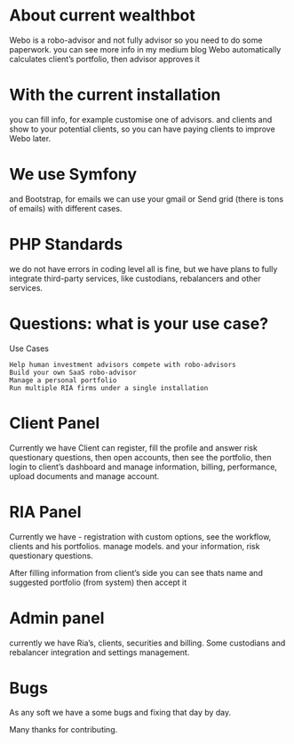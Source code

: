 About current wealthbot
=
Webo is a robo-advisor and not fully advisor so you need to do some paperwork. you can see more info in my medium blog 
Webo automatically calculates client’s portfolio, then advisor approves it

With the current installation
==
you can fill info, for example customise one of advisors. and clients and show to your potential clients, so you can have paying clients to improve Webo later.

We use Symfony 
==
and Bootstrap, for emails we can use your gmail or Send grid (there is tons of emails) with different cases.

PHP Standards 
==
we do not have errors in coding level all is fine, but we have plans to fully integrate third-party services, like custodians, rebalancers and other services.



Questions: what is your use case?
==
Use Cases

	Help human investment advisors compete with robo-advisors
	Build your own SaaS robo-advisor
	Manage a personal portfolio
	Run multiple RIA firms under a single installation

Client Panel
==
Currently we  have
Client can register, fill the profile and answer risk questionary questions, then open accounts, then see the portfolio, then login to client’s dashboard and manage information, billing, performance, upload documents and manage account.

RIA Panel
==
Currently we have - registration with custom options, see the workflow, clients and his portfolios.
manage models. and your information, risk questionary questions.

After filling information from client’s side you can see thats name and suggested portfolio (from system) then accept it

Admin panel
==
currently we have Ria’s, clients, securities and billing. Some custodians and rebalancer integration and settings management.

Bugs
==
As any soft we have a some bugs and fixing that day by day.



Many thanks for contributing.
